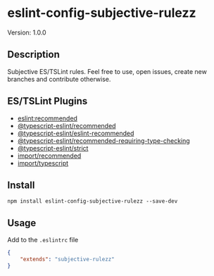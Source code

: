 # eslint-config-subjective-rulezz
Version: 1.0.0
## Description
Subjective ES/TSLint rules. 
Feel free to use, open issues, create new branches and contribute otherwise.
## ES/TSLint Plugins
- [eslint:recommended](https://eslint.org/docs/latest/rules/)
- [@typescript-eslint/recommended](https://typescript-eslint.io/rules/?supported-rules=recommended)
- [@typescript-eslint/eslint-recommended](https://typescript-eslint.io/linting/configs#eslint-recommended)
- [@typescript-eslint/recommended-requiring-type-checking](https://typescript-eslint.io/linting/configs#recommended-requiring-type-checking)
- [@typescript-eslint/strict](https://typescript-eslint.io/rules/?supported-rules=strict)
- [import/recommended](https://github.com/import-js/eslint-plugin-import)
- [import/typescript](https://github.com/import-js/eslint-plugin-import#typescript)
## Install
```shell
npm install eslint-config-subjective-rulezz --save-dev
```
## Usage
Add to the `.eslintrc` file
```json
{
    "extends": "subjective-rulezz"
}
```

